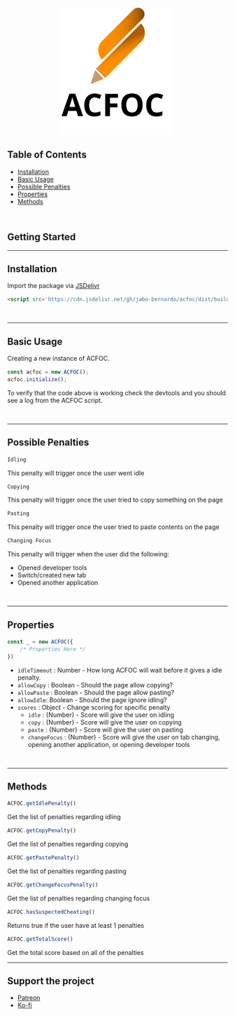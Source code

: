 <p align="center">
	<img src='./assets/logo-sm.svg' width="256">
</p>

## Table of Contents
- [Installation](#installation)
- [Basic Usage](#basic-usage)
- [Possible Penalties](#possible-penalties)
- [Properties](#properties)
- [Methods](#methods)

<br>

## Getting Started

----
## Installation

Import the package  via [JSDelivr](https://jsdelivr.net)
```html
<script src='https://cdn.jsdelivr.net/gh/jabo-bernardo/acfoc/dist/build.js'></script>
```

<br>

---
## Basic Usage
Creating a new instance of ACFOC.
```js
const acfoc = new ACFOC();
acfoc.initialize();
```
To verify that the code above is working check the devtools and you should see a log from the ACFOC script.

<br>

---
## Possible Penalties
```css
Idling
```
This penalty will trigger once the user went idle
```css
Copying
```
This penalty will trigger once the user tried to copy something
on the page
```css
Pasting
```
This penalty will trigger once the user tried to paste contents on the page
```css
Changing Focus
```
This penalty will trigger when the user did the following:
- Opened developer tools
- Switch/created new tab
- Opened another application

<br>

---
## Properties
```js
const _ = new ACFOC({
	/* Properties Here */
})
```

- `idleTimeout` : Number - How long ACFOC will wait before it gives a idle penalty.
- `allowCopy` : Boolean - Should the page allow copying?
- `allowPaste` : Boolean - Should the page allow pasting?
- `allowIdle`: Boolean - Should the page ignore idling?
- `scores` : Object - Change scoring for specific penalty
	- `idle` : {Number} - Score will give the user on idling
	- `copy` : {Number} - Score will give the user on copying
	- `paste` : {Number} - Score will give the user on pasting
	- `changeFocus` : {Number} - Score will give the user on tab changing, opening another application, or opening developer tools

<br>

---
## Methods
```js
ACFOC.getIdlePenalty()
```
Get the list of penalties regarding idling
```js
ACFOC.getCopyPenalty()
```
Get the list of penalties regarding copying
```js
ACFOC.getPastePenalty()
```
Get the list of penalties regarding pasting
```js
ACFOC.getChangeFocusPenalty()
```
Get the list of penalties regarding changing focus
```js
ACFOC.hasSuspectedCheating()
```
Returns true if the user have at least 1 penalties
```js
ACFOC.getTotalScore()
```
Get the total score based on all of the penalties

---
## Support the project
- [Patreon](https://patreon.com/jabobernardo)
- [Ko-fi](https://ko-fi.com/jabobernardo)
